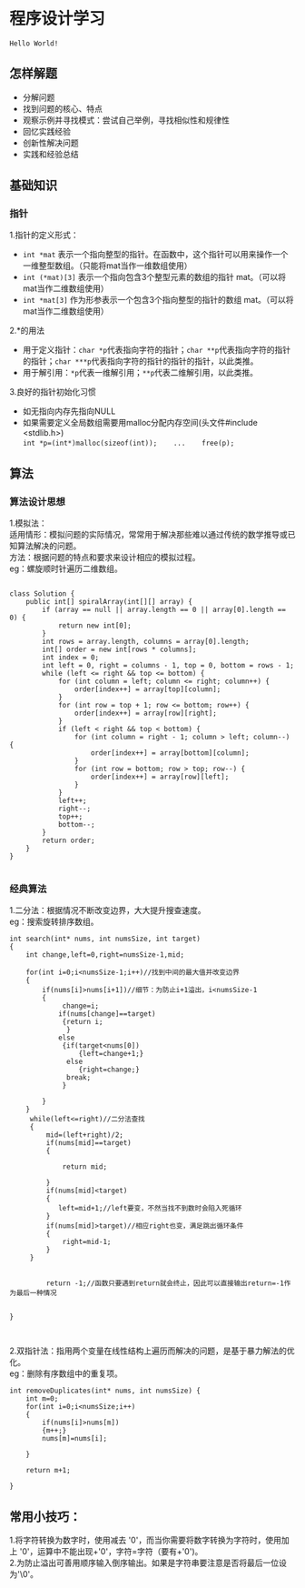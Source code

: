 # 程序设计学习

`Hello World!`


## 怎样解题  
* 分解问题
* 找到问题的核心、特点      
* 观察示例并寻找模式：尝试自己举例，寻找相似性和规律性    
* 回忆实践经验      
* 创新性解决问题    
* 实践和经验总结


 
## 基础知识  


### 指针
1.指针的定义形式：    
* `int *mat` 表示一个指向整型的指针。在函数中，这个指针可以用来操作一个一维整型数组。（只能将mat当作一维数组使用）    
* `int (*mat)[3]` 表示一个指向包含3个整型元素的数组的指针 mat。（可以将mat当作二维数组使用）  
* `int *mat[3]` 作为形参表示一个包含3个指向整型的指针的数组 mat。（可以将mat当作二维数组使用）

2.*的用法  
* 用于定义指针：`char *p`代表指向字符的指针；`char **p`代表指向字符的指针的指针；`char ***p`代表指向字符的指针的指针的指针，以此类推。  
* 用于解引用：`*p`代表一维解引用；`**p`代表二维解引用，以此类推。


3.良好的指针初始化习惯  
* 如无指向内存先指向NULL  
* 如果需要定义全局数组需要用malloc分配内存空间(头文件#include <stdlib.h>)   
      `int *p=(int*)malloc(sizeof(int));   
       ...   
       free(p);`



## 算法

### 算法设计思想

1.模拟法：  
适用情形：模拟问题的实际情况，常常用于解决那些难以通过传统的数学推导或已知算法解决的问题。  
方法：根据问题的特点和要求来设计相应的模拟过程。  
eg：螺旋顺时针遍历二维数组。 

```

class Solution {
    public int[] spiralArray(int[][] array) {
        if (array == null || array.length == 0 || array[0].length == 0) {
            return new int[0];
        }
        int rows = array.length, columns = array[0].length;
        int[] order = new int[rows * columns];
        int index = 0;
        int left = 0, right = columns - 1, top = 0, bottom = rows - 1;
        while (left <= right && top <= bottom) {
            for (int column = left; column <= right; column++) {
                order[index++] = array[top][column];
            }
            for (int row = top + 1; row <= bottom; row++) {
                order[index++] = array[row][right];
            }
            if (left < right && top < bottom) {
                for (int column = right - 1; column > left; column--) {
                    order[index++] = array[bottom][column];
                }
                for (int row = bottom; row > top; row--) {
                    order[index++] = array[row][left];
                }
            }
            left++;
            right--;
            top++;
            bottom--;
        }
        return order;
    }
}


```







### 经典算法

1.二分法：根据情况不断改变边界，大大提升搜查速度。     
eg：搜索旋转排序数组。  

```
int search(int* nums, int numsSize, int target)
{
    int change,left=0,right=numsSize-1,mid;
    
    for(int i=0;i<numsSize-1;i++)//找到中间的最大值并改变边界
    {
        if(nums[i]>nums[i+1])//细节：为防止i+1溢出，i<numsSize-1
        {
             change=i;
            if(nums[change]==target)
             {return i;
              }
            else
             {if(target<nums[0])
                 {left=change+1;}
              else
                 {right=change;}
              break;
             }
             
        }
    }
     while(left<=right)//二分法查找
     {
         mid=(left+right)/2;
         if(nums[mid]==target)
         {
            
             return mid;
             
         }
         if(nums[mid]<target)
         {
            left=mid+1;//left要变，不然当找不到数时会陷入死循环
         }
         if(nums[mid]>target)//相应right也变，满足跳出循环条件
         {
             right=mid-1;
         }
     }
    
     
         return -1;//函数只要遇到return就会终止，因此可以直接输出return=-1作为最后一种情况
     
     
}
    


```






2.双指针法：指用两个变量在线性结构上遍历而解决的问题，是基于暴力解法的优化。  
eg：删除有序数组中的重复项。  
```
int removeDuplicates(int* nums, int numsSize) {
    int m=0;
    for(int i=0;i<numsSize;i++)
    {
        if(nums[i]>nums[m])
        {m++;}
        nums[m]=nums[i];
        
    }
    
    return m+1;
    
}

```







  ## 常用小技巧：  
1.将字符转换为数字时，使用减去 '0'，而当你需要将数字转换为字符时，使用加上 '0'，运算中不能出现+'0'，字符=字符（要有+'0')。  
2.为防止溢出可善用顺序输入倒序输出。如果是字符串要注意是否将最后一位设为'\0'。     


